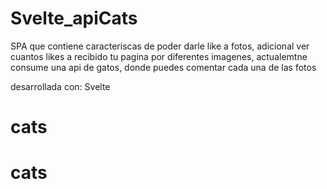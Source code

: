 # Svelte_apiCats
SPA que contiene caracteriscas de poder darle like a fotos, adicional ver cuantos likes a recibido tu pagina por diferentes imagenes, actualemtne consume una api de gatos, donde puedes comentar cada una de las fotos

desarrollada con:
Svelte
# cats
# cats
